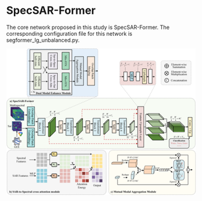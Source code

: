 # SpecSAR-Former

The core network proposed in this study is SpecSAR-Former. 
The corresponding configuration file for this network is segformer_lg_unbalanced.py.

![SpecSAR-Former Network Architecture](Network.png)

